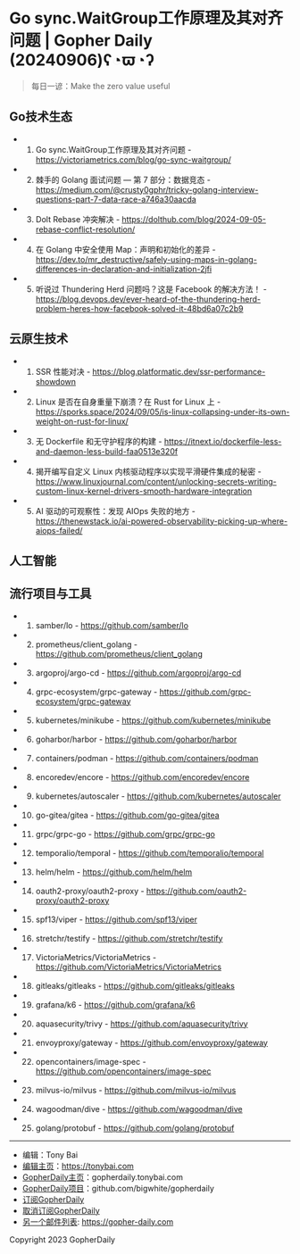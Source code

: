 # Go sync.WaitGroup工作原理及其对齐问题 | Gopher Daily (20240906)ʕ◔ϖ◔ʔ

>每日一谚：Make the zero value useful

## Go技术生态


- 1. Go sync.WaitGroup工作原理及其对齐问题 - https://victoriametrics.com/blog/go-sync-waitgroup/

- 2. 棘手的 Golang 面试问题 — 第 7 部分：数据竞态 - https://medium.com/@crusty0gphr/tricky-golang-interview-questions-part-7-data-race-a746a30aacda

- 3. Dolt Rebase 冲突解决 - https://dolthub.com/blog/2024-09-05-rebase-conflict-resolution/

- 4. 在 Golang 中安全使用 Map：声明和初始化的差异 - https://dev.to/mr_destructive/safely-using-maps-in-golang-differences-in-declaration-and-initialization-2jfi

- 5. 听说过 Thundering Herd 问题吗？这是 Facebook 的解决方法！ - https://blog.devops.dev/ever-heard-of-the-thundering-herd-problem-heres-how-facebook-solved-it-48bd6a07c2b9


## 云原生技术


- 1. SSR 性能对决 - https://blog.platformatic.dev/ssr-performance-showdown

- 2. Linux 是否在自身重量下崩溃？在 Rust for Linux 上 - https://sporks.space/2024/09/05/is-linux-collapsing-under-its-own-weight-on-rust-for-linux/

- 3. 无 Dockerfile 和无守护程序的构建 - https://itnext.io/dockerfile-less-and-daemon-less-build-faa0513e320f

- 4. 揭开编写自定义 Linux 内核驱动程序以实现平滑硬件集成的秘密 - https://www.linuxjournal.com/content/unlocking-secrets-writing-custom-linux-kernel-drivers-smooth-hardware-integration

- 5. AI 驱动的可观察性：发现 AIOps 失败的地方 - https://thenewstack.io/ai-powered-observability-picking-up-where-aiops-failed/


## 人工智能



## 流行项目与工具


- 1. samber/lo - https://github.com/samber/lo

- 2. prometheus/client_golang - https://github.com/prometheus/client_golang

- 3. argoproj/argo-cd - https://github.com/argoproj/argo-cd

- 4. grpc-ecosystem/grpc-gateway - https://github.com/grpc-ecosystem/grpc-gateway

- 5. kubernetes/minikube - https://github.com/kubernetes/minikube

- 6. goharbor/harbor - https://github.com/goharbor/harbor

- 7. containers/podman - https://github.com/containers/podman

- 8. encoredev/encore - https://github.com/encoredev/encore

- 9. kubernetes/autoscaler - https://github.com/kubernetes/autoscaler

- 10. go-gitea/gitea - https://github.com/go-gitea/gitea

- 11. grpc/grpc-go - https://github.com/grpc/grpc-go

- 12. temporalio/temporal - https://github.com/temporalio/temporal

- 13. helm/helm - https://github.com/helm/helm

- 14. oauth2-proxy/oauth2-proxy - https://github.com/oauth2-proxy/oauth2-proxy

- 15. spf13/viper - https://github.com/spf13/viper

- 16. stretchr/testify - https://github.com/stretchr/testify

- 17. VictoriaMetrics/VictoriaMetrics - https://github.com/VictoriaMetrics/VictoriaMetrics

- 18. gitleaks/gitleaks - https://github.com/gitleaks/gitleaks

- 19. grafana/k6 - https://github.com/grafana/k6

- 20. aquasecurity/trivy - https://github.com/aquasecurity/trivy

- 21. envoyproxy/gateway - https://github.com/envoyproxy/gateway

- 22. opencontainers/image-spec - https://github.com/opencontainers/image-spec

- 23. milvus-io/milvus - https://github.com/milvus-io/milvus

- 24. wagoodman/dive - https://github.com/wagoodman/dive

- 25. golang/protobuf - https://github.com/golang/protobuf


----

- 编辑：Tony Bai
- [编辑主页](https://tonybai.com)：https://tonybai.com
- [GopherDaily主页](https://gopherdaily.tonybai.com)：gopherdaily.tonybai.com
- [GopherDaily项目](https://github.com/bigwhite/gopherdaily)：github.com/bigwhite/gopherdaily
- [订阅GopherDaily](https://gopherdaily.tonybai.com/subscribe)
- [取消订阅GopherDaily](https://gopherdaily.tonybai.com/unsubscribe)
- [另一个邮件列表](https://gopher-daily.com): https://gopher-daily.com

Copyright 2023 GopherDaily
